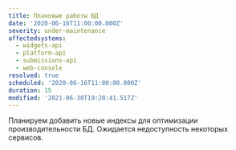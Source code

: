```yaml
---
title: Плановые работы БД
date: '2020-06-16T11:00:00.000Z'
severity: under-maintenance
affectedsystems:
  - widgets-api
  - platform-api
  - submissions-api
  - web-console
resolved: true
scheduled: '2020-06-16T11:00:00.000Z'
duration: 15
modified: '2021-06-30T19:20:41.517Z'
---
```

Планируем добавить новые индексы для оптимизации производительности БД.
Ожидается недоступность некоторых сервисов.



<!--- language code: ru -->
